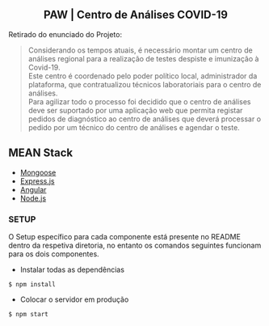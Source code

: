 <h2 align="center">
  PAW | Centro de Análises COVID-19
</h2>

<p>
Retirado do enunciado do Projeto:
<blockquote>
Considerando os  tempos atuais,  é necessário  montar um centro de análises regional para a realização de testes despiste e imunização à Covid-19.<br/>
Este centro é coordenado pelo poder político local, administrador da  plataforma, que  contratualizou técnicos laboratoriais para o centro de análises.<br/>
Para  agilizar todo  o processo foi decidido que o centro de análises deve ser suportado por uma aplicação web que permita registar pedidos de diagnóstico ao centro de análises que deverá processar o pedido por um técnico do centro de análises e agendar o teste.
</blockquote>
</p>

## MEAN Stack

- [Mongoose](https://mongoosejs.com/)
- [Express.js](https://expressjs.com/)
- [Angular](https://angular.io/)
- [Node.js](https://nodejs.org/en/)

### SETUP

O Setup específico para cada componente está presente no README dentro da respetiva diretoria, no entanto os comandos seguintes funcionam para os dois componentes.

- Instalar todas as dependências
```
$ npm install
```
- Colocar o servidor em produção
```
$ npm start
```